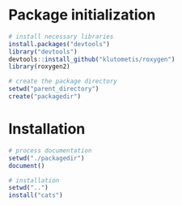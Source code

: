 

Package initialization
===

```r
# install necessary libraries
install.packages("devtools")
library("devtools")
devtools::install_github("klutometis/roxygen")
library(roxygen2)

# create the package directory
setwd("parent_directory")
create("packagedir")
```

Installation
===

```r
# process documentation
setwd("./packagedir")
document()

# installation
setwd("..")
install("cats")
```
